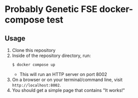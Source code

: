 # Probably Genetic FSE docker-compose test

## Usage

1. Clone this repository
2. Inside of the repository directory, run: 
   ```bash
   $ docker compose up 
   ```
      * This will run an HTTP server on port 8002 
3. On a browser or on your terminal/command line, visit `http://localhost:8002`.
4. You should get a simple page that contains "It works!" 
